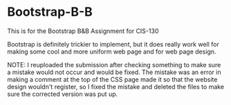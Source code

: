 # Bootstrap-B-B

This is for the Bootstrap B&B Assignment for CIS-130

Bootstrap is definitely trickier to implement, but it does really work well for making some cool and more uniform web page and for web page design.


NOTE: I reuploaded the submission after checking something to make sure a mistake would not occur and would be fixed. The mistake was an error in making a comment at the top of the CSS page made it so that the website design wouldn't register, so I fixed the mistake and deleted the files to make sure the corrected version was put up.
